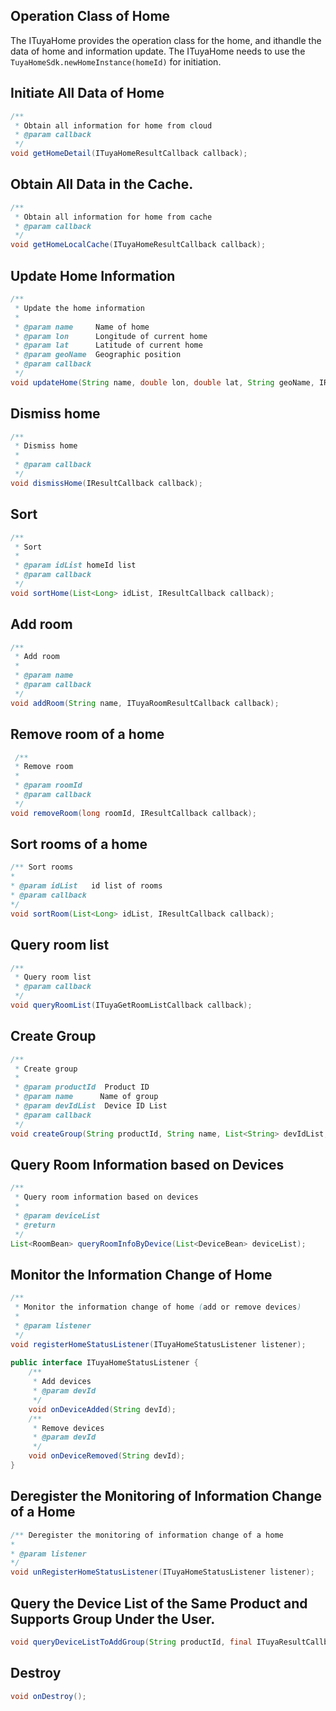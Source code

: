 ## Operation Class of Home

The ITuyaHome provides the operation class for the home, and ithandle the data of home and information update.  The ITuyaHome needs to use the `TuyaHomeSdk.newHomeInstance(homeId)` for initiation. 

## **Initiate All Data of Home**
```java
/**
 * Obtain all information for home from cloud
 * @param callback
 */
void getHomeDetail(ITuyaHomeResultCallback callback);
```
## Obtain All Data in the Cache.
```java
/**
 * Obtain all information for home from cache
 * @param callback
 */
void getHomeLocalCache(ITuyaHomeResultCallback callback);
```
## Update Home Information
```java
/**
 * Update the home information
 *
 * @param name     Name of home
 * @param lon      Longitude of current home
 * @param lat      Latitude of current home
 * @param geoName  Geographic position
 * @param callback
 */
void updateHome(String name, double lon, double lat, String geoName, IResultCallback callback);
```
## Dismiss home
```java
/**
 * Dismiss home
 *
 * @param callback
 */
void dismissHome(IResultCallback callback);
```

## Sort
```java
/**
 * Sort
 *
 * @param idList homeId list 
 * @param callback
 */
void sortHome(List<Long> idList, IResultCallback callback);
```
## Add room
```java
/**
 * Add room
 *
 * @param name
 * @param callback
 */
void addRoom(String name, ITuyaRoomResultCallback callback);
```
## Remove room of a home
```java
 /**
 * Remove room
 *
 * @param roomId
 * @param callback
 */
void removeRoom(long roomId, IResultCallback callback);

```

## Sort rooms of a home
```java
/** Sort rooms
*
* @param idList   id list of rooms
* @param callback
*/
void sortRoom(List<Long> idList, IResultCallback callback);
```
## Query room list
```java
/**
 * Query room list
 * @param callback
 */
void queryRoomList(ITuyaGetRoomListCallback callback);
```
## Create Group
```java
/**
 * Create group
 *
 * @param productId  Product ID
 * @param name      Name of group
 * @param devIdList  Device ID List
 * @param callback
 */
void createGroup(String productId, String name, List<String> devIdList, final ITuyaResultCallback<Long> callback);
```
## Query Room Information based on Devices
```java
/**
 * Query room information based on devices
 *
 * @param deviceList
 * @return
 */
List<RoomBean> queryRoomInfoByDevice(List<DeviceBean> deviceList);
```
## Monitor the Information Change of Home
```java
/**
 * Monitor the information change of home (add or remove devices)
 *
 * @param listener
 */
void registerHomeStatusListener(ITuyaHomeStatusListener listener); 
   
public interface ITuyaHomeStatusListener {
    /**
     * Add devices
     * @param devId
     */
    void onDeviceAdded(String devId);
    /**
     * Remove devices
     * @param devId
     */
    void onDeviceRemoved(String devId);
}
```
## Deregister the Monitoring of Information Change of a Home
```java
/** Deregister the monitoring of information change of a home
*
* @param listener
*/
void unRegisterHomeStatusListener(ITuyaHomeStatusListener listener);
```

## Query the Device List of the Same Product and Supports Group Under the User.
```java
void queryDeviceListToAddGroup(String productId, final ITuyaResultCallback<List<GroupDeviceBean>> callback);
```
## Destroy
```java
void onDestroy();
```